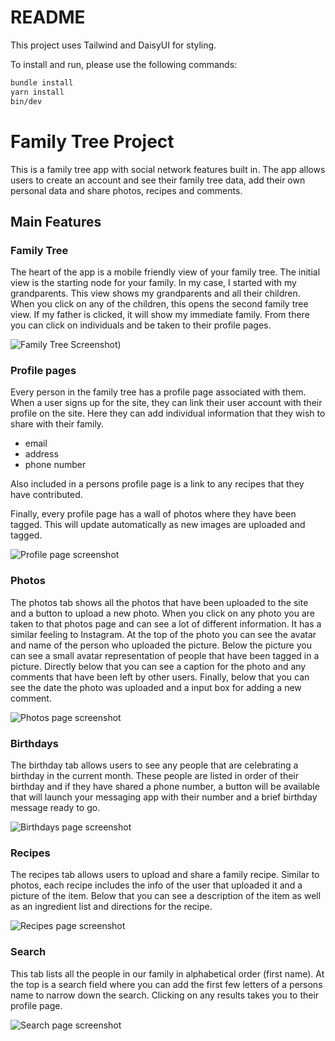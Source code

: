 # README

This project uses Tailwind and DaisyUI for styling.

To install and run, please use the following commands:

```sh
bundle install
yarn install
bin/dev
```

# Family Tree Project

This is a family tree app with social network features built in. The app allows users to create an account and see their family tree data, add their own personal data and share photos, recipes and comments.

## Main Features

### Family Tree

The heart of the app is a mobile friendly view of your family tree. The initial view is the starting node for your family. In my case, I started with my grandparents. This view shows my grandparents and all their children. When you click on any of the children, this opens the second family tree view. If my father is clicked, it will show my immediate family. From there you can click on individuals and be taken to their profile pages.

![Family Tree Screenshot](https://res.cloudinary.com/dr27gi28j/image/upload/c_scale,h_500/jqe3nbanigamz8dm8lgt.jpg))

### Profile pages

Every person in the family tree has a profile page associated with them. When a user signs up for the site, they can link their user account with their profile on the site. Here they can add individual information that they wish to share with their family.

- email
- address
- phone number

Also included in a persons profile page is a link to any recipes that they have contributed.

Finally, every profile page has a wall of photos where they have been tagged. This will update automatically as new images are uploaded and tagged.

![Profile page screenshot](https://res.cloudinary.com/dr27gi28j/image/upload/c_scale,h_500/ankjqohb7tx7kbop0ifn.jpg)

### Photos

The photos tab shows all the photos that have been uploaded to the site and a button to upload a new photo. When you click on any photo you are taken to that photos page and can see a lot of different information. It has a similar feeling to Instagram. At the top of the photo you can see the avatar and name of the person who uploaded the picture. Below the picture you can see a small avatar representation of people that have been tagged in a picture. Directly below that you can see a caption for the photo and any comments that have been left by other users. Finally, below that you can see the date the photo was uploaded and a input box for adding a new comment.

![Photos page screenshot](https://res.cloudinary.com/dr27gi28j/image/upload/c_scale,h_500/lbrj7bvuybs9khyyzxx7.jpg)

### Birthdays

The birthday tab allows users to see any people that are celebrating a birthday in the current month. These people are listed in order of their birthday and if they have shared a phone number, a button will be available that will launch your messaging app with their number and a brief birthday message ready to go.

![Birthdays page screenshot](https://res.cloudinary.com/dr27gi28j/image/upload/c_scale,h_500/efxqfogbqk5pc3c0qjda.jpg)

### Recipes

The recipes tab allows users to upload and share a family recipe. Similar to photos, each recipe includes the info of the user that uploaded it and a picture of the item. Below that you can see a description of the item as well as an ingredient list and directions for the recipe.

![Recipes page screenshot](https://res.cloudinary.com/dr27gi28j/image/upload/c_scale,h_500/dqm8qbv1cfnt42zhrvrk.jpg)

### Search

This tab lists all the people in our family in alphabetical order (first name). At the top is a search field where you can add the first few letters of a persons name to narrow down the search. Clicking on any results takes you to their profile page.

![Search page screenshot](https://res.cloudinary.com/dr27gi28j/image/upload/c_scale,h_500/lzwj5y2y4tgamduscivh.jpg)

